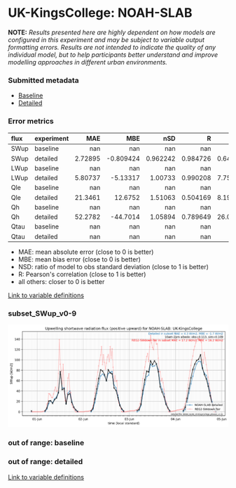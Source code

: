 # UK-KingsCollege: NOAH-SLAB

**NOTE:** *Results presented here are highly dependent on how models are configured in this experiment and may be subject to variable output formatting errors. Results are not intended to indicate the quality of any individual model, but to help participants better understand and improve modelling approaches in different urban environments.*

### Submitted metadata

- [Baseline](NOAH-SLAB_UK-KingsCollege_baseline_attrs.md)
- [Detailed](NOAH-SLAB_UK-KingsCollege_detailed_attrs.md)

### Error metrics

| flux   | experiment   |       MAE |        MBE |        nSD |          R |       5th |      95th |      RMSE |      cRMSE |       AMBE |        1-nSD |          1-R |   nSkewness |   nKurtosis |     Overlap |
|:-------|:-------------|----------:|-----------:|-----------:|-----------:|----------:|----------:|----------:|-----------:|-----------:|-------------:|-------------:|------------:|------------:|------------:|
| SWup   | baseline     | nan       | nan        | nan        | nan        | nan       | nan       | nan       | nan        | nan        | nan          | nan          | nan         |  nan        | nan         |
| SWup   | detailed     |   2.72895 |  -0.809424 |   0.962242 |   0.984726 |   0.64523 |   3.39144 |   4.22158 |   0.175557 |   0.809424 |   0.0377597  |   0.0152739  |   0.0475323 |    0.267409 |   0.0972432 |
| LWup   | baseline     | nan       | nan        | nan        | nan        | nan       | nan       | nan       | nan        | nan        | nan          | nan          | nan         |  nan        | nan         |
| LWup   | detailed     |   5.80737 |  -5.13317  |   1.00733  |   0.990208 |   7.75571 |   7.42651 |   7.4035  |   0.140645 |   5.13317  |   0.00733454 |   0.00979173 |   0.301072  |    0.792517 |   0.0752501 |
| Qle    | baseline     | nan       | nan        | nan        | nan        | nan       | nan       | nan       | nan        | nan        | nan          | nan          | nan         |  nan        | nan         |
| Qle    | detailed     |  21.3461  |  12.6752   |   1.51063  |   0.504169 |   8.19513 |  41.1116  |  31.2706  |   1.32619  |  12.6752   |   0.510626   |   0.495831   |   0.291159  |    0.279222 |   0.181541  |
| Qh     | baseline     | nan       | nan        | nan        | nan        | nan       | nan       | nan       | nan        | nan        | nan          | nan          | nan         |  nan        | nan         |
| Qh     | detailed     |  52.2782  | -44.7014   |   1.05894  |   0.789649 |  26.0015  |  18.0714  |  62.6699  |   0.670055 |  44.7014   |   0.0589413  |   0.210351   |   0.562142  |    1.11938  |   0.544385  |
| Qtau   | baseline     | nan       | nan        | nan        | nan        | nan       | nan       | nan       | nan        | nan        | nan          | nan          | nan         |  nan        | nan         |
| Qtau   | detailed     | nan       | nan        | nan        | nan        | nan       | nan       | nan       | nan        | nan        | nan          | nan          | nan         |  nan        | nan         |

 - MAE: mean absolute error (close to 0 is better)
 - MBE: mean bias error (close to 0 is better)
 - NSD: ratio of model to obs standard deviation (close to 1 is better)
 - R: Pearson's correlation (close to 1 is better)
 - all others: closer to 0 is better

[Link to variable definitions](../modelattrs/variable_definitions.md)

### <a name="subset_swup_v0-9"></a>subset_SWup_v0-9
[![NOAH-SLAB_UK-KingsCollege_subset_SWup_v0-9.png](NOAH-SLAB_UK-KingsCollege_subset_SWup_v0-9.png)](NOAH-SLAB_UK-KingsCollege_subset_SWup_v0-9.png)

### out of range: baseline


### out of range: detailed



[Link to variable definitions](../modelattrs/variable_definitions.md)

